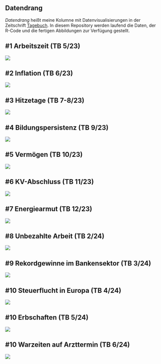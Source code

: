 ## Datendrang

*Datendrang* heißt meine Kolumne mit Datenvisualisierungen in der Zeitschrift [Tagebuch](https://tagebuch.at). In diesem Repository werden laufend die Daten, der R-Code und die fertigen Abbildungen zur Verfügung gestellt.

## #1 Arbeitszeit (TB 5/23)

![](23_05_Arbeitszeit/23_05_Arbeitszeit.png)

## #2 Inflation (TB 6/23)

![](23_06_Inflation/23_06_Inflation.png)

## #3 Hitzetage (TB 7-8/23)

![](23_07_Hitzetage/23_07_Hitzetage.png)

## #4 Bildungspersistenz (TB 9/23)

![](23_09_Bildung/23_09_Bildung.png)

## #5 Vermögen (TB 10/23)

![](23_10_Vermögen/23_10_Vermögen.png)

## #6 KV-Abschluss (TB 11/23)

![](23_11_KV-Abschluss/23_11_KV-Abschluss.png)

## #7 Energiearmut (TB 12/23)

![](23_12_Energiearmut/23_12_Energiearmut.png)

## #8 Unbezahlte Arbeit (TB 2/24)

![](24_02_Unbezahlte_Arbeit/24_02_Unbezahlte_Arbeit.png)

## #9 Rekordgewinne im Bankensektor (TB 3/24)

![](24_03_Bankengewinne/24_03_Bankengewinne.png)

## #10 Steuerflucht in Europa (TB 4/24)

![](24_04_Steuerflucht/24_04_Steuerflucht.png)

## #10 Erbschaften (TB 5/24)

![](24_05_Erbschaften/24_05_Erbschaften.png)

## #10 Warzeiten auf Arzttermin (TB 6/24)

![](24_06_Wartezeiten/24_06_Wartezeiten.png)